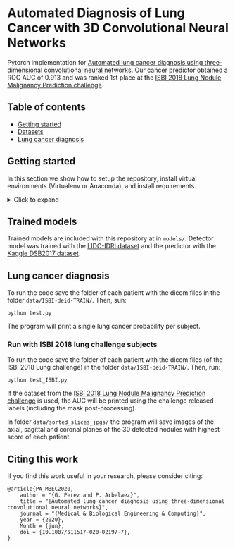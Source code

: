 # Automated Diagnosis of Lung Cancer with 3D Convolutional Neural Networks

Pytorch implementation for [Automated lung cancer diagnosis using three-dimensional convolutional neural networks](https://rdcu.be/b4Gc7). 
Our cancer predictor obtained a ROC AUC of 0.913 and was ranked 1st place at the [ISBI 2018 Lung Nodule Malignancy Prediction challenge](https://bit.ly/2JPNnGS).

## Table of contents
* [Getting started](#getting-started)
* [Datasets](#datasets)
* [Lung cancer diagnosis](#lung-cancer-diagnosis)

## Getting started

In this section we show how to setup the repository, install virtual environments (Virtualenv or Anaconda), and install requirements.

<details>
<summary>Click to expand</summary>

1. **Clone the repository:** To download this repository run:
```
$ git clone https://github.com/gperezs/LungCancerDiagnosis-pytorch.git
$ cd LungCancerDiagnosis-pytorch
```

In the following sections we show two ways to setup StarcNet. Use the one that suits you best:
* [Using virtualenv](#using-virtualenv)
* [Using Anaconda](#using-anaconda)

### Using virtualenv

2. **Install virtualenv:** To install virtualenv run after installing pip:

```
$ sudo pip3 install virtualenv
```

3. **Virtualenv  environment:** To set up and activate the virtual environment,
run:
```
$ virtualenv -p /usr/bin/python3 venv3
$ source venv3/bin/activate
```

To install requirements, run:
```
$ pip install -r requirements.txt
```

To install dicom library run:
```
$ pip install dicom
```

4. **PyTorch:** To install pytorch run:
```
$ pip install torch torchvision
```

-------
### Using Anaconda

2. **Install Anaconda:** We recommend using the free [Anaconda Python
distribution](https://www.anaconda.com/download/), which provides an
easy way for you to handle package dependencies. Please be sure to
download the Python 3 version.

3. **Anaconda virtual environment:** To set up and activate the virtual environment,
run:
```
$ conda create -n <env name> python=3.*
$ conda activate <env name>
```

To install requirements, run:
```
$ conda install --yes --file requirements.txt
```

To install dicom library run:
```
$ pip install dicom
```

4. **PyTorch:** To install pytorch follow the instructions [here](https://pytorch.org/).
</details>

## Trained models

Trained models are included with this repository at in `models/`. Detector model was trained with the [LIDC-IDRI dataset](https://wiki.cancerimagingarchive.net/display/Public/LIDC-IDRI) and the predictor with the [Kaggle DSB2017 dataset](https://www.kaggle.com/c/data-science-bowl-2017).

## Lung cancer diagnosis

To run the code save the folder of each patient with the dicom files in the folder `data/ISBI-deid-TRAIN/`. Then, sun:
```
python test.py
```

The program will print a single lung cancer probability per subject.

### Run with ISBI 2018 lung challenge subjects

To run the code save the folder of each patient with the dicom files (of the ISBI 2018 Lung challenge) in the folder `data/ISBI-deid-TRAIN/`. Then, run:
```
python test_ISBI.py
```
If the dataset from the [ISBI 2018 Lung Nodule Malignancy Prediction challenge](https://bit.ly/2JPNnGS) is used, the AUC will be printed using the challenge released labels (including the mask post-processing). 


In folder `data/sorted_slices_jpgs/` the program will save images of the axial, sagittal and coronal planes of the 30 detected nodules with highest score of each patient.


## Citing this work

If you find this work useful in your research, please consider citing:
```
@article{PA_MBEC2020,
    author = "{G. Perez and P. Arbelaez}",
    title = "{Automated lung cancer diagnosis using three-dimensional convolutional neural networks}",
    journal = "{Medical & Biological Engineering & Computing}",
    year = {2020},
    Month = {jun},
    doi = {10.1007/s11517-020-02197-7},
}
```
